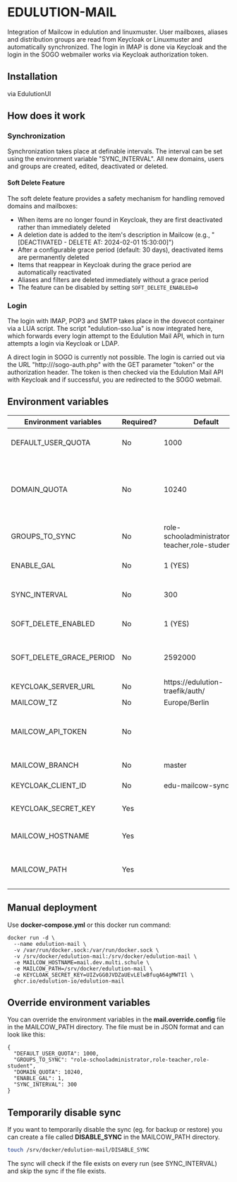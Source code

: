 # EDULUTION-MAIL

Integration of Mailcow in edulution and linuxmuster. User mailboxes, aliases and distribution groups are read from Keycloak or Linuxmuster and automatically synchronized. The login in IMAP is done via Keycloak and the login in the SOGO webmailer works via Keycloak authorization token.

## Installation

via EdulutionUI

## How does it work

### Synchronization

Synchronization takes place at definable intervals. The interval can be set using the environment variable "SYNC_INTERVAL". All new domains, users and groups are created, edited, deactivated or deleted.

#### Soft Delete Feature

The soft delete feature provides a safety mechanism for handling removed domains and mailboxes:
- When items are no longer found in Keycloak, they are first deactivated rather than immediately deleted
- A deletion date is added to the item's description in Mailcow (e.g., "[DEACTIVATED - DELETE AT: 2024-02-01 15:30:00]")
- After a configurable grace period (default: 30 days), deactivated items are permanently deleted
- Items that reappear in Keycloak during the grace period are automatically reactivated
- Aliases and filters are deleted immediately without a grace period
- The feature can be disabled by setting `SOFT_DELETE_ENABLED=0`

### Login

The login with IMAP, POP3 and SMTP takes place in the dovecot container via a LUA script. The script "edulution-sso.lua" is now integrated here, which forwards every login attempt to the Edulution Mail API, which in turn attempts a login via Keycloak or LDAP.

A direct login in SOGO is currently not possible. The login is carried out via the URL "http://<MAILSERVER>/sogo-auth.php" with the GET parameter "token" or the authorization header. The token is then checked via the Edulution Mail API with Keycloak and if successful, you are redirected to the SOGO webmail.

## Environment variables

| Environment variables          | Required?         | Default                                            | Description                               |
|--------------------------------|-------------------|----------------------------------------------------|-------------------------------------------|
| DEFAULT_USER_QUOTA             | No                | 1000                                               | (MB) The default mailbox quota for a user |
| DOMAIN_QUOTA                   | No                | 10240                                              | (MB) The quota for the whole domain. The user quota is reserved. If the total user quota is larger than the domain quota, the sync will be stopped! |
| GROUPS_TO_SYNC                 | No                | role-schooladministrator,role-teacher,role-student | A comma seperated list of groups of which the users will be synced
| ENABLE_GAL                     | No                | 1 (YES)                                            | Enable (1) or disable (0) the GAL (Global Address List) |
| SYNC_INTERVAL                  | No                | 300                                                | (seconds) The sync interval for user and groups |
| SOFT_DELETE_ENABLED            | No                | 1 (YES)                                            | Enable (1) or disable (0) soft deletion for domains and mailboxes |
| SOFT_DELETE_GRACE_PERIOD       | No                | 2592000                                            | (seconds) Grace period before permanent deletion (default: 30 days) |
| KEYCLOAK_SERVER_URL            | No                | https://edulution-traefik/auth/                    | The default keycloak server (edulution) |
| MAILCOW_TZ                     | No                | Europe/Berlin                                      | Mailcow timezone |
| MAILCOW_API_TOKEN              | No                | <will be generated>                                | Define an api token to use. Schould be somthing like aaaaa-bbbbb-ccccc-ddddd-eeeee |
| MAILCOW_BRANCH                 | No                | master                                             | Mailcow branche (master / nightly) |
| KEYCLOAK_CLIENT_ID             | No               | edu-mailcow-sync                                    | Client-ID for login in keycloak |
||
| KEYCLOAK_SECRET_KEY            | Yes               |                                                    | Secret-Key for login in keycloak |
||
| MAILCOW_HOSTNAME               | Yes               |                                                    | Hostname of the mailserver (eg. mail.demo.multi.schule) |
| MAILCOW_PATH                   | Yes               |                                                    | Mailcow path: Should always set to "/srv/docker/edulution-mail" |

## Manual deployment

Use **docker-compose.yml** or this docker run command:

```
docker run -d \
  --name edulution-mail \
  -v /var/run/docker.sock:/var/run/docker.sock \
  -v /srv/docker/edulution-mail:/srv/docker/edulution-mail \
  -e MAILCOW_HOSTNAME=mail.dev.multi.schule \
  -e MAILCOW_PATH=/srv/docker/edulution-mail \
  -e KEYCLOAK_SECRET_KEY=UIZvGG0JVDZaUEvLElwBfuqA64gMWTIl \
  ghcr.io/edulution-io/edulution-mail
```

## Override environment variables

You can override the environment variables in the **mail.override.config** file in the MAILCOW_PATH directory. The file must be in JSON format and can look like this:

```
{
  "DEFAULT_USER_QUOTA": 1000,
  "GROUPS_TO_SYNC": "role-schooladministrator,role-teacher,role-student",
  "DOMAIN_QUOTA": 10240,
  "ENABLE_GAL": 1,
  "SYNC_INTERVAL": 300
}
```

## Temporarily disable sync

If you want to temporarily disable the sync (eg. for backup or restore) you can create a file called **DISABLE_SYNC** in the MAILCOW_PATH directory.

```bash
touch /srv/docker/edulution-mail/DISABLE_SYNC
```

The sync will check if the file exists on every run (see SYNC_INTERVAL) and skip the sync if the file exists.